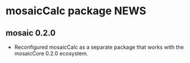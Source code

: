 # mosaicCalc package NEWS

## mosaic 0.2.0

* Reconfigured mosaicCalc as a separate package that works with the mosaicCore 0.2.0 ecosystem.


